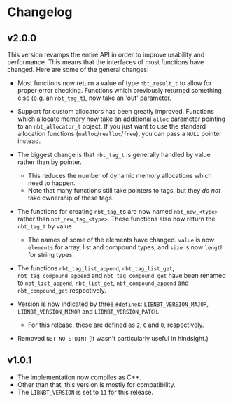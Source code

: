 # Changelog

## v2.0.0
This version revamps the entire API in order to improve usability and performance.
This means that the interfaces of most functions have changed. Here are some of the general changes:
- Most functions now return a value of type `nbt_result_t` to allow for proper error checking.
	Functions which previously returned something else (e.g. an `nbt_tag_t`), now take an 'out' parameter.
- Support for custom allocators has been greatly improved. Functions which allocate memory now take an
	additional `alloc` parameter pointing to an `nbt_allocator_t` object. If you just want to use the
	standard allocation functions (`malloc`/`realloc`/`free`), you can pass a `NULL` pointer instead.

- The biggest change is that `nbt_tag_t` is generally handled by value rather than by pointer.
	- This reduces the number of dynamic memory allocations which need to happen.
	- Note that many functions still take pointers to tags, but they *do not* take ownership of these tags.
- The functions for creating `nbt_tag_t`s are now named `nbt_new_<type>` rather than `nbt_new_tag_<type>`. These functions also now return the `nbt_tag_t` by value.
	- The names of some of the elements have changed. `value` is now `elements` for array, list and compound types, and `size` is now `length` for string types.
- The functions `nbt_tag_list_append`, `nbt_tag_list_get`, `nbt_tag_compound_append` and `nbt_tag_compound_get` have been renamed to `nbt_list_append`, `nbt_list_get`, `nbt_compound_append` and `nbt_compound_get` respectively.
- Version is now indicated by three `#define`s: `LIBNBT_VERSION_MAJOR`, `LIBNBT_VERSION_MINOR` and `LIBNBT_VERSION_PATCH`.
	- For this release, these are defined as `2`, `0` and `0`, respectively.
- Removed `NBT_NO_STDINT` (it wasn't particularly useful in hindsight.)

## v1.0.1
- The implementation now compiles as C++.
- Other than that, this version is mostly for compatibility.
- The `LIBNBT_VERSION` is set to `11` for this release.
